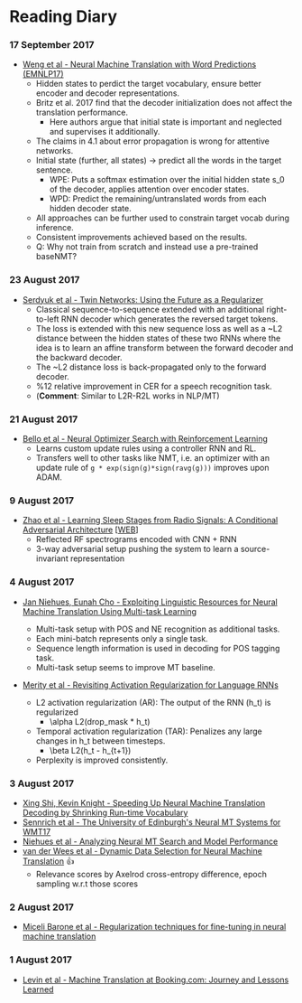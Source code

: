 # Reading Diary

### 17 September 2017
  - [Weng et al - Neural Machine Translation with Word Predictions (EMNLP17)](https://arxiv.org/pdf/1708.01771.pdf)
    - Hidden states to perdict the target vocabulary, ensure better encoder and decoder representations.
    - Britz et al. 2017 find that the decoder initialization does not affect the translation performance.
      - Here authors argue that initial state is important and neglected and supervises it additionally.
    - The claims in 4.1 about error propagation is wrong for attentive networks.
    - Initial state (further, all states) -> predict all the words in the target sentence.
      - WPE: Puts a softmax estimation over the initial hidden state s_0 of the decoder, applies attention over encoder states.
      - WPD: Predict the remaining/untranslated words from each hidden decoder state.
    - All approaches can be further used to constrain target vocab during inference.
    - Consistent improvements achieved based on the results.
    - Q: Why not train from scratch and instead use a pre-trained baseNMT?
  
### 23 August 2017
 - [Serdyuk et al - Twin Networks: Using the Future as a Regularizer](https://arxiv.org/abs/1708.06742)
   - Classical sequence-to-sequence extended with an additional right-to-left RNN decoder which generates the reversed target tokens.
   - The loss is extended with this new sequence loss as well as a ~L2 distance between the hidden states of these two RNNs where the idea is to learn an affine transform between the forward decoder and the backward decoder.
   - The ~L2 distance loss is back-propagated only to the forward decoder.
   - %12 relative improvement in CER for a speech recognition task.
   - (**Comment**: Similar to L2R-R2L works in NLP/MT)

### 21 August 2017
 - [Bello et al - Neural Optimizer Search with Reinforcement Learning](http://proceedings.mlr.press/v70/bello17a/bello17a.pdf)
   - Learns custom update rules using a controller RNN and RL.
   - Transfers well to other tasks like NMT, i.e. an optimizer with an update rule of `g * exp(sign(g)*sign(ravg(g)))` improves upon ADAM.

### 9 August 2017
 - [Zhao et al - Learning Sleep Stages from Radio Signals: A Conditional Adversarial Architecture](http://sleep.csail.mit.edu/files/rfsleep-paper.pdf) \[[WEB](http://sleep.csail.mit.edu)\]
   - Reflected RF spectrograms encoded with CNN + RNN
   - 3-way adversarial setup pushing the system to learn a source-invariant representation

### 4 August 2017

 - [Jan Niehues, Eunah Cho - Exploiting Linguistic Resources for Neural Machine Translation Using Multi-task Learning](https://arxiv.org/pdf/1708.00993.pdf)
   - Multi-task setup with POS and NE recognition as additional tasks.
   - Each mini-batch represents only a single task.
   - Sequence length information is used in decoding for POS tagging task.
   - Multi-task setup seems to improve MT baseline.

 - [Merity et al - Revisiting Activation Regularization for Language RNNs](https://arxiv.org/pdf/1708.01009.pdf)
   - L2 activation regularization (AR): The output of the RNN (h_t) is regularized
     - \alpha L2(drop_mask * h_t)
   - Temporal activation regularization (TAR): Penalizes any large changes in h_t between timesteps.
     - \beta L2(h_t - h_{t+1})
   - Perplexity is improved consistently.

### 3 August 2017

 - [Xing Shi, Kevin Knight - Speeding Up Neural Machine Translation Decoding by Shrinking Run-time Vocabulary](http://aclanthology.coli.uni-saarland.de/pdf/P/P17/P17-2091.pdf)
 - [Sennrich et al - The University of Edinburgh's Neural MT Systems for WMT17](http://arxiv.org/pdf/1708.00726.pdf)
 - [Niehues et al - Analyzing Neural MT Search and Model Performance](http://arxiv.org/pdf/1708.00563.pdf)
 - [van der Wees et al - Dynamic Data Selection for Neural Machine Translation](http://arxiv.org/pdf/1708.00712.pdf) :thumbsup:
   - Relevance scores by Axelrod cross-entropy difference, epoch sampling w.r.t those scores
 
 ### 2 August 2017
 
 - [Miceli Barone et al - Regularization techniques for fine-tuning in neural machine translation](http://arxiv.org/pdf/1707.09920.pdf)
 
### 1 August 2017

 - [Levin et al - Machine Translation at Booking.com: Journey and Lessons Learned](http://arxiv.org/pdf/1707.07911.pdf)
